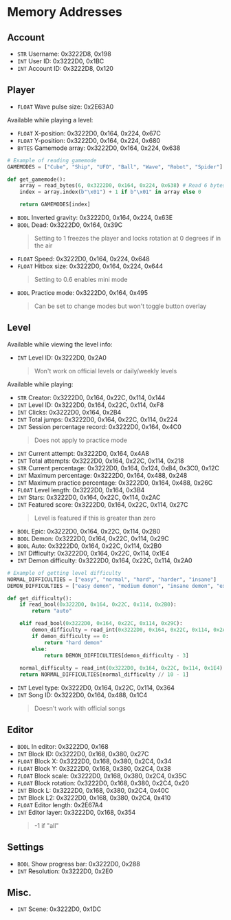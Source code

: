 # Memory Addresses

## Account
- `STR` Username: 0x3222D8, 0x198
- `INT` User ID: 0x3222D0, 0x1BC
- `INT` Account ID: 0x3222D8, 0x120

## Player
- `FLOAT` Wave pulse size: 0x2E63A0

Available while playing a level:
- `FLOAT` X-position: 0x3222D0, 0x164, 0x224, 0x67C
- `FLOAT` Y-position: 0x3222D0, 0x164, 0x224, 0x680
- `BYTES` Gamemode array: 0x3222D0, 0x164, 0x224, 0x638
```python
# Example of reading gamemode
GAMEMODES = ["Cube", "Ship", "UFO", "Ball", "Wave", "Robot", "Spider"]

def get_gamemode():
	array = read_bytes(6, 0x3222D0, 0x164, 0x224, 0x638) # Read 6 bytes
	index = array.index(b"\x01") + 1 if b"\x01" in array else 0

	return GAMEMODES[index]
```
- `BOOL` Inverted gravity: 0x3222D0, 0x164, 0x224, 0x63E
- `BOOL` Dead: 0x3222D0, 0x164, 0x39C
  > Setting to 1 freezes the player and locks rotation at 0 degrees if in the air
- `FLOAT` Speed: 0x3222D0, 0x164, 0x224, 0x648
- `FLOAT` Hitbox size: 0x3222D0, 0x164, 0x224, 0x644
  > Setting to 0.6 enables mini mode
- `BOOL` Practice mode: 0x3222D0, 0x164, 0x495
  > Can be set to change modes but won't toggle button overlay

## Level
Available while viewing the level info:
- `INT` Level ID: 0x3222D0, 0x2A0
  > Won't work on official levels or daily/weekly levels

Available while playing:
- `STR` Creator: 0x3222D0, 0x164, 0x22C, 0x114, 0x144
- `INT` Level ID: 0x3222D0, 0x164, 0x22C, 0x114, 0xF8
- `INT` Clicks: 0x3222D0, 0x164, 0x2B4
- `INT` Total jumps: 0x3222D0, 0x164, 0x22C, 0x114, 0x224
- `INT` Session percentage record: 0x3222D0, 0x164, 0x4C0
  > Does not apply to practice mode
- `INT` Current attempt: 0x3222D0, 0x164, 0x4A8
- `INT` Total attempts: 0x3222D0, 0x164, 0x22C, 0x114, 0x218
- `STR` Current percentage: 0x3222D0, 0x164, 0x124, 0xB4, 0x3C0, 0x12C
- `INT` Maximum percentage: 0x3222D0, 0x164, 0x488, 0x248
- `INT` Maximum practice percentage: 0x3222D0, 0x164, 0x488, 0x26C
- `FLOAT` Level length: 0x3222D0, 0x164, 0x3B4
- `INT` Stars: 0x3222D0, 0x164, 0x22C, 0x114, 0x2AC
- `INT` Featured score: 0x3222D0, 0x164, 0x22C, 0x114, 0x27C
  > Level is featured if this is greater than zero
- `BOOL` Epic: 0x3222D0, 0x164, 0x22C, 0x114, 0x280
- `BOOL` Demon: 0x3222D0, 0x164, 0x22C, 0x114, 0x29C
- `BOOL` Auto: 0x3222D0, 0x164, 0x22C, 0x114, 0x2B0
- `INT` Difficulty: 0x3222D0, 0x164, 0x22C, 0x114, 0x1E4
- `INT` Demon difficulty: 0x3222D0, 0x164, 0x22C, 0x114, 0x2A0
```python
# Example of getting level difficulty
NORMAL_DIFFICULTIES = ["easy", "normal", "hard", "harder", "insane"]
DEMON_DIFFICULTIES = ["easy demon", "medium demon", "insane demon", "extreme demon"]

def get_difficulty():
	if read_bool(0x3222D0, 0x164, 0x22C, 0x114, 0x2B0):
		return "auto"

	elif read_bool(0x3222D0, 0x164, 0x22C, 0x114, 0x29C):
		demon_difficulty = read_int(0x3222D0, 0x164, 0x22C, 0x114, 0x2A0)
		if demon_difficulty == 0:
			return "hard demon"
		else:
			return DEMON_DIFFICULTIES[demon_difficulty - 3]
	
	normal_difficulty = read_int(0x3222D0, 0x164, 0x22C, 0x114, 0x1E4)
	return NORMAL_DIFFICULTIES[normal_difficulty // 10 - 1]
```
- `INT` Level type: 0x3222D0, 0x164, 0x22C, 0x114, 0x364
- `INT` Song ID: 0x3222D0, 0x164, 0x488, 0x1C4
  > Doesn't work with official songs

## Editor
- `BOOL` In editor: 0x3222D0, 0x168
- `INT` Block ID: 0x3222D0, 0x168, 0x380, 0x27C
- `FLOAT` Block X: 0x3222D0, 0x168, 0x380, 0x2C4, 0x34
- `FLOAT` Block Y: 0x3222D0, 0x168, 0x380, 0x2C4, 0x38
- `FLOAT` Block scale: 0x3222D0, 0x168, 0x380, 0x2C4, 0x35C
- `FLOAT` Block rotation: 0x3222D0, 0x168, 0x380, 0x2C4, 0x20
- `INT` Block L: 0x3222D0, 0x168, 0x380, 0x2C4, 0x40C
- `INT` Block L2: 0x3222D0, 0x168, 0x380, 0x2C4, 0x410
- `FLOAT` Editor length: 0x2E67A4
- `INT` Editor layer: 0x3222D0, 0x168, 0x354
  > -1 if "all"

## Settings
- `BOOL` Show progress bar: 0x3222D0, 0x288
- `INT` Resolution: 0x3222D0, 0x2E0

## Misc.
- `INT` Scene: 0x3222D0, 0x1DC